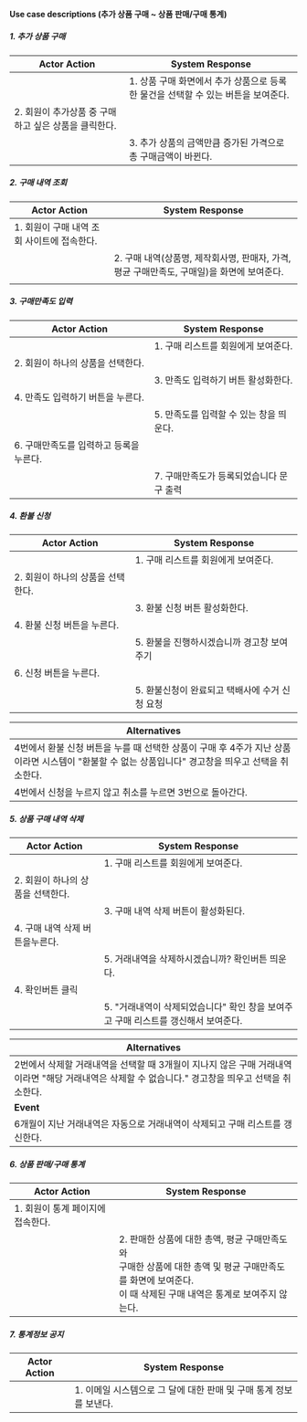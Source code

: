 #### Use case descriptions (추가 상품 구매 ~ 상품 판매/구매 통계)

##### 1. 추가 상품 구매

| Actor Action                                         | System Response                                              |
| ---------------------------------------------------- | ------------------------------------------------------------ |
|                                                      | 1. 상품 구매 화면에서 추가 상품으로 등록한 물건을 선택할 수 있는 버튼을 보여준다. |
| 2. 회원이 추가상품 중 구매하고 싶은 상품을 클릭한다. |                                                              |
|                                                      | 3. 추가 상품의 금액만큼 증가된 가격으로 총 구매금액이 바뀐다. |

##### 2. 구매 내역 조회

| Actor Action                                | System Response                                              |
| ------------------------------------------- | ------------------------------------------------------------ |
| 1. 회원이 구매 내역 조회 사이트에 접속한다. |                                                              |
|                                             | 2. 구매 내역(상품명, 제작회사명, 판매자, 가격, 평균 구매만족도, 구매일)을 화면에 보여준다. |
|                                             |                                                              |

##### 3. 구매만족도 입력

| Actor Action                            | System Response                          |
| --------------------------------------- | ---------------------------------------- |
|                                         | 1. 구매 리스트를 회원에게 보여준다.      |
| 2. 회원이 하나의 상품을 선택한다.       |                                          |
|                                         | 3. 만족도 입력하기 버튼 활성화한다.      |
| 4. 만족도 입력하기 버튼을 누른다.       |                                          |
|                                         | 5. 만족도를 입력할 수 있는 창을 띄운다.  |
| 6. 구매만족도를 입력하고 등록을 누른다. |                                          |
|                                         | 7. 구매만족도가 등록되었습니다 문구 출력 |

##### 4. 환불 신청

| Actor Action                      | System Response                                |
| --------------------------------- | ---------------------------------------------- |
|                                   | 1. 구매 리스트를 회원에게 보여준다.            |
| 2. 회원이 하나의 상품을 선택한다. |                                                |
|                                   | 3. 환불 신청 버튼 활성화한다.                  |
| 4. 환불 신청 버튼을 누른다.       |                                                |
|                                   | 5. 환불을 진행하시겠습니까 경고창 보여주기     |
| 6. 신청 버튼을 누른다.            |                                                |
|                                   | 5. 환불신청이 완료되고 택배사에 수거 신청 요청 |

| Alternatives                                                 |
| ------------------------------------------------------------ |
| 4번에서 환불 신청 버튼을 누를 때 선택한 상품이 구매 후 4주가 지난 상품이라면 시스템이 "환불할 수 없는 상품입니다" 경고창을 띄우고 선택을 취소한다. |
| 4번에서 신청을 누르지 않고 취소를 누르면 3번으로 돌아간다.   |

##### 5. 상품 구매 내역 삭제

| Actor Action                      | System Response                                              |
| --------------------------------- | ------------------------------------------------------------ |
|                                   | 1. 구매 리스트를 회원에게 보여준다.                          |
| 2. 회원이 하나의 상품을 선택한다. |                                                              |
|                                   | 3. 구매 내역 삭제 버튼이 활성화된다.                         |
| 4. 구매 내역 삭제 버튼을누른다.   |                                                              |
|                                   | 5. 거래내역을 삭제하시겠습니까? 확인버튼 띄운다.             |
| 4. 확인버튼 클릭                  |                                                              |
|                                   | 5. "거래내역이 삭제되었습니다" 확인 창을 보여주고 구매 리스트를 갱신해서 보여준다. |

| Alternatives                                                 |
| ------------------------------------------------------------ |
| 2번에서 삭제할 거래내역을 선택할 때 3개월이 지나지 않은 구매 거래내역이라면 "해당 거래내역은 삭제할 수 없습니다." 경고창을 띄우고 선택을 취소한다. |
| **Event**                                                    |
| 6개월이 지난 거래내역은 자동으로 거래내역이 삭제되고 구매 리스트를 갱신한다. |

##### 6. 상품 판매/구매 통계

| Actor Action                      | System Response                                              |
| --------------------------------- | ------------------------------------------------------------ |
| 1. 회원이 통계 페이지에 접속한다. |                                                              |
|                                   | 2. 판매한 상품에 대한 총액, 평균 구매만족도와<br> 구매한 상품에 대한 총액 및 평균 구매만족도를 화면에 보여준다.<br>이 때 삭제된 구매 내역은 통계로 보여주지 않는다. |

##### 7. 통계정보 공지

| Actor Action | System Response                                              |
| ------------ | ------------------------------------------------------------ |
|              | 1. 이메일 시스템으로 그 달에 대한 판매 및 구매 통계 정보를 보낸다. |